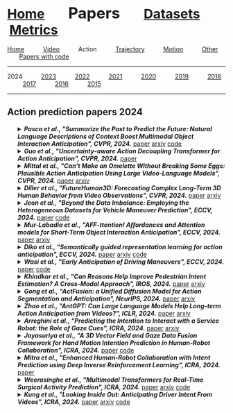 <a name=top></a>
---
<a href=../../README.md#top><l style="font-size:30px">Home</l></a>&nbsp; &nbsp; &nbsp; &nbsp; &nbsp; &nbsp;<l style="font-size:35px">Papers</l>&nbsp; &nbsp; &nbsp; &nbsp; &nbsp; &nbsp;<a href=../../datasets/datasets.md#top><l style="font-size:30px">Datasets</l></a>&nbsp; &nbsp; &nbsp; &nbsp; &nbsp; &nbsp;<a href=../../metrics/metrics.md#top><l style="font-size:30px">Metrics</l></a>&nbsp; &nbsp; &nbsp; &nbsp; &nbsp; &nbsp;
---
[Home](../papers.md#top)&nbsp; &nbsp; &nbsp; &nbsp; &nbsp; &nbsp;[Video](../video/video_papers.md#top)&nbsp; &nbsp; &nbsp; &nbsp; &nbsp; &nbsp;Action&nbsp; &nbsp; &nbsp; &nbsp; &nbsp; &nbsp;[Trajectory](../trajectory/trajectory_papers.md#top)&nbsp; &nbsp; &nbsp; &nbsp; &nbsp; &nbsp;[Motion](../motion/motion_papers.md#top)&nbsp; &nbsp; &nbsp; &nbsp; &nbsp; &nbsp;[Other](../other/other_papers.md#top)&nbsp; &nbsp; &nbsp; &nbsp; &nbsp; &nbsp;[Papers with code](../papers_with_code/papers_with_code.md#top)&nbsp; &nbsp; &nbsp; &nbsp; &nbsp; &nbsp;
___
2024&nbsp; &nbsp; &nbsp; &nbsp; &nbsp; &nbsp;[2023](2023.md#top)&nbsp; &nbsp; &nbsp; &nbsp; &nbsp; &nbsp;[2022](2022.md#top)&nbsp; &nbsp; &nbsp; &nbsp; &nbsp; &nbsp;[2021](2021.md#top)&nbsp; &nbsp; &nbsp; &nbsp; &nbsp; &nbsp;[2020](2020.md#top)&nbsp; &nbsp; &nbsp; &nbsp; &nbsp; &nbsp;[2019](2019.md#top)&nbsp; &nbsp; &nbsp; &nbsp; &nbsp; &nbsp;[2018](2018.md#top)&nbsp; &nbsp; &nbsp; &nbsp; &nbsp; &nbsp;[2017](2017.md#top)&nbsp; &nbsp; &nbsp; &nbsp; &nbsp; &nbsp;[2016](2016.md#top)&nbsp; &nbsp; &nbsp; &nbsp; &nbsp; &nbsp;[2015](2015.md#top)&nbsp; &nbsp; &nbsp; &nbsp; &nbsp; &nbsp;
___
<h2>Action prediction papers 2024</h2> 
<ul><a name=Pasca_Summarize_2024_CVPR/>
<details close>
<summary><strong><em>Pasca et al., "Summarize the Past to Predict the Future: Natural Language Descriptions of Context Boost Multimodal Object Interaction Anticipation", CVPR, 2024.</em></strong> <a href=https://openaccess.thecvf.com/content/CVPR2024/papers/Pasca_Summarize_the_Past_to_Predict_the_Future_Natural_Language_Descriptions_CVPR_2024_paper.pdf>paper</a> <a href=https://arxiv.org/pdf/2301.09209>arxiv</a> <a href=https://github.com/algvr/transfusion>code</a></summary>
<ul>
<em>Datasets</em>
<ul>
<li><a href="../../datasets/alphabetical/e-i_alphabetical_datasets.md#ego4d">Ego4D</a></li>
</ul>
<em>Metrics</em>
<ul>
<li><a href="../../metrics/action/action_alphabetical/action_j-z_metrics.md#map">mAP</a></li>
</ul>
<details close>
<summary><em>Bibtex</em></summary>
<pre>
@InProceedings{Pasca_Summarize_2024_CVPR,
    author = "Pasca, Razvan-George and Gavryushin, Alexey and Hamza, Muhammad and Kuo, Yen-Ling and Mo, Kaichun and Van Gool, Luc and Hilliges, Otmar and Wang, Xi",
    title = "Summarize the Past to Predict the Future: Natural Language Descriptions of Context Boost Multimodal Object Interaction Anticipation",
    booktitle = "CVPR",
    year = "2024"
}
</pre>
</details>

</ul>
</details>

<a name=Guo_Uncertainty_2024_CVPR/>
<details close>
<summary><strong><em>Guo et al., "Uncertainty-aware Action Decoupling Transformer for Action Anticipation", CVPR, 2024.</em></strong> <a href=https://openaccess.thecvf.com/content/CVPR2024/papers/Guo_Uncertainty-aware_Action_Decoupling_Transformer_for_Action_Anticipation_CVPR_2024_paper.pdf>paper</a></summary>
<ul>
<em>Datasets</em>
<ul>
<li><a href="../../datasets/alphabetical/e-i_alphabetical_datasets.md#epic-kitchens">Epic-Kitchens</a></li>
<li><a href="../../datasets/alphabetical/e-i_alphabetical_datasets.md#egtea_gaze+">EGTEA Gaze+</a></li>
<li><a href="../../datasets/alphabetical/a-d_alphabetical_datasets.md#50salads">50Salads</a></li>
</ul>
<em>Metrics</em>
<ul>
<li><a href="../../metrics/action/action_alphabetical/action_a-d_metrics.md#accuracy">Accuracy</a></li>
<li><a href="../../metrics/action/action_alphabetical/action_j-z_metrics.md#recall">Recall</a></li>
</ul>
<details close>
<summary><em>Bibtex</em></summary>
<pre>
@InProceedings{Guo_Uncertainty_2024_CVPR,
    author = "Guo, Hongji and Agarwal, Nakul and Lo, Shao-Yuan and Lee, Kwonjoon and Ji, Qiang",
    title = "Uncertainty-aware Action Decoupling Transformer for Action Anticipation",
    booktitle = "CVPR",
    year = "2024"
}
</pre>
</details>

</ul>
</details>

<a name=Mittal_Cant_2024_CVPR/>
<details close>
<summary><strong><em>Mittal et al., "Can't Make an Omelette Without Breaking Some Eggs: Plausible Action Anticipation Using Large Video-Language Models", CVPR, 2024.</em></strong> <a href=https://openaccess.thecvf.com/content/CVPR2024/papers/Mittal_Cant_Make_an_Omelette_Without_Breaking_Some_Eggs_Plausible_Action_CVPR_2024_paper.pdf>paper</a> <a href=https://arxiv.org/pdf/2405.20305>arxiv</a></summary>
<ul>
<em>Datasets</em>
<ul>
<li><a href="../../datasets/alphabetical/e-i_alphabetical_datasets.md#epic-kitchens">Epic-Kitchens</a></li>
<li><a href="../../datasets/alphabetical/e-i_alphabetical_datasets.md#ego4d">Ego4D</a></li>
</ul>
<em>Metrics</em>
<ul>
<li><a href="../../metrics/action/action_alphabetical/action_j-z_metrics.md#recall">Recall</a></li>
<li><a href="../../metrics/action/action_alphabetical/action_e-i_metrics.md#ed">ED</a></li>
</ul>
<details close>
<summary><em>Bibtex</em></summary>
<pre>
@InProceedings{Mittal_Cant_2024_CVPR,
    author = "Mittal, Himangi and Agarwal, Nakul and Lo, Shao-Yuan and Lee, Kwonjoon",
    title = "Can't Make an Omelette Without Breaking Some Eggs: Plausible Action Anticipation Using Large Video-Language Models",
    booktitle = "CVPR",
    year = "2024"
}
</pre>
</details>

</ul>
</details>

<a name=Diller_FutureHuman3D_2024_CVPR/>
<details close>
<summary><strong><em>Diller et al., "FutureHuman3D: Forecasting Complex Long-Term 3D Human Behavior from Video Observations", CVPR, 2024.</em></strong> <a href=https://openaccess.thecvf.com/content/CVPR2024/papers/Diller_FutureHuman3D_Forecasting_Complex_Long-Term_3D_Human_Behavior_from_Video_Observations_CVPR_2024_paper.pdf>paper</a> <a href=https://arxiv.org/pdf/2211.14309>arxiv</a></summary>
<ul>
<em>Datasets</em>
<ul>
<li><a href="../../datasets/alphabetical/j-z_alphabetical_datasets.md#mpii_cooking">MPII Cooking</a></li>
<li><a href="../../datasets/alphabetical/e-i_alphabetical_datasets.md#ikea_asm">IKEA ASM</a></li>
</ul>
<em>Metrics</em>
<ul>
<li><a href="../../metrics/action/action_alphabetical/action_a-d_metrics.md#accuracy">Accuracy</a></li>
<li><a href="../../metrics/action/action_alphabetical/action_j-z_metrics.md#quality">Quality</a></li>
<li><a href="../../metrics/action/action_alphabetical/action_j-z_metrics.md#mpjpe">MPJPE</a></li>
</ul>
<details close>
<summary><em>Bibtex</em></summary>
<pre>
@InProceedings{Diller_FutureHuman3D_2024_CVPR,
    author = "Diller, Christian and Funkhouser, Thomas and Dai, Angela",
    title = "FutureHuman3D: Forecasting Complex Long-Term 3D Human Behavior from Video Observations",
    booktitle = "CVPR",
    year = "2024"
}
</pre>
</details>

</ul>
</details>

<a name=Jeon_Beyond_2024_ECCV/>
<details close>
<summary><strong><em>Jeon et al., "Beyond the Data Imbalance: Employing the Heterogeneous Datasets for Vehicle Maneuver Prediction", ECCV, 2024.</em></strong> <a href=https://www.ecva.net/papers/eccv_2024/papers_ECCV/papers/07256.pdf>paper</a> <a href=https://github.com/KAIST-VDCLab/VDC-Trajectory-Dataset>code</a></summary>
<ul>
<em>Datasets</em>
<ul>
<li><a href="../../datasets/alphabetical/j-z_alphabetical_datasets.md#vdc">VDC</a></li>
</ul>
<em>Metrics</em>
<ul>
<li><a href="../../metrics/action/action_alphabetical/action_j-z_metrics.md#recall">Recall</a></li>
<li><a href="../../metrics/action/action_alphabetical/action_j-z_metrics.md#precision">Precision</a></li>
<li><a href="../../metrics/action/action_alphabetical/action_e-i_metrics.md#f1">F1</a></li>
<li><a href="../../metrics/action/action_alphabetical/action_a-d_metrics.md#auc">AUC</a></li>
</ul>
<details close>
<summary><em>Bibtex</em></summary>
<pre>
@inproceedings{Jeon_Beyond_2024_ECCV,
    author = "Jeon, Hyeongseok and Kim, Sanmin and Syamil, Abi Rahman and Kim, Junsoo and Kum, Dongsuk",
    title = "Beyond the Data Imbalance: Employing the Heterogeneous Datasets for Vehicle Maneuver Prediction",
    booktitle = "ECCV",
    year = "2024"
}
</pre>
</details>

</ul>
</details>

<a name=Mur_Aff_2024_ECCV/>
<details close>
<summary><strong><em>Mur-Labadia et al., "AFF-ttention! Affordances and Attention models for Short-Term Object Interaction Anticipation", ECCV, 2024.</em></strong> <a href=https://www.ecva.net/papers/eccv_2024/papers_ECCV/papers/03361.pdf>paper</a> <a href=https://arxiv.org/pdf/2406.01194>arxiv</a></summary>
<ul>
<em>Datasets</em>
<ul>
<li><a href="../../datasets/alphabetical/e-i_alphabetical_datasets.md#epic-kitchens">Epic-Kitchens</a></li>
<li><a href="../../datasets/alphabetical/e-i_alphabetical_datasets.md#ego4d">Ego4D</a></li>
</ul>
<em>Metrics</em>
<ul>
<li><a href="../../metrics/action/action_alphabetical/action_j-z_metrics.md#map">mAP</a></li>
</ul>
<details close>
<summary><em>Bibtex</em></summary>
<pre>
@inproceedings{Mur_Aff_2024_ECCV,
    author = "Mur-Labadia, Lorenzo and Martinez-Cantin, Ruben and Guerrero, Jose J and Farinella, Giovanni Maria and Furnari, Antonino",
    title = "AFF-ttention! Affordances and Attention models for Short-Term Object Interaction Anticipation",
    booktitle = "ECCV",
    year = "2024"
}
</pre>
</details>

</ul>
</details>

<a name=Diko_Semantically_2024_ECCV/>
<details close>
<summary><strong><em>Diko et al., "Semantically guided representation learning for action anticipation", ECCV, 2024.</em></strong> <a href=https://www.ecva.net/papers/eccv_2024/papers_ECCV/papers/04140.pdf>paper</a> <a href=https://arxiv.org/pdf/2407.02309>arxiv</a> <a href=https://github.com/ADiko1997/S-GEAR>code</a></summary>
<ul>
<em>Datasets</em>
<ul>
<li><a href="../../datasets/alphabetical/e-i_alphabetical_datasets.md#epic-kitchens">Epic-Kitchens</a></li>
<li><a href="../../datasets/alphabetical/e-i_alphabetical_datasets.md#egtea_gaze+">EGTEA Gaze+</a></li>
</ul>
<em>Metrics</em>
<ul>
<li><a href="../../metrics/action/action_alphabetical/action_j-z_metrics.md#recall">Recall</a></li>
</ul>
<details close>
<summary><em>Bibtex</em></summary>
<pre>
@inproceedings{Diko_Semantically_2024_ECCV,
    author = "Diko, Anxhelo and Avola, Danilo and Prenkaj, Bardh and Fontana, Federico and Cinque, Luigi",
    title = "Semantically guided representation learning for action anticipation",
    booktitle = "ECCV",
    year = "2024"
}
</pre>
</details>

</ul>
</details>

<a name=Wasi_Early_2024_ECCV/>
<details close>
<summary><strong><em>Wasi et al., "Early Anticipation of Driving Maneuvers", ECCV, 2024.</em></strong> <a href=https://www.ecva.net/papers/eccv_2024/papers_ECCV/papers/08862.pdf>paper</a> <a href=https://cvit.iiit.ac.in/research/projects/cvit-projects/daad>code</a></summary>
<ul>
<em>Datasets</em>
<ul>
<li><a href="../../datasets/alphabetical/a-d_alphabetical_datasets.md#daad">DAAD</a></li>
</ul>
<em>Metrics</em>
<ul>
<li><a href="../../metrics/action/action_alphabetical/action_a-d_metrics.md#accuracy">Accuracy</a></li>
<li><a href="../../metrics/action/action_alphabetical/action_e-i_metrics.md#f1">F1</a></li>
</ul>
<details close>
<summary><em>Bibtex</em></summary>
<pre>
@inproceedings{Wasi_Early_2024_ECCV,
    author = "Wasi, Abdul and Gangisetty, Shankar and Rai, Shyam Nandan and Jawahar, CV",
    title = "Early Anticipation of Driving Maneuvers",
    booktitle = "ECCV",
    year = "2024"
}
</pre>
</details>

</ul>
</details>

<a name=Khindkar_Can_2024_IROS/>
<details close>
<summary><strong><em>Khindkar et al., "Can Reasons Help Improve Pedestrian Intent Estimation? A Cross-Modal Approach", IROS, 2024.</em></strong> <a href=https://ieeexplore.ieee.org/stamp/stamp.jsp?tp=&arnumber=10802097>paper</a> <a href=https://arxiv.org/pdf/2411.13302>arxiv</a></summary>
<ul>
<em>Datasets</em>
<ul>
<li>Custom</li>

</ul>
<em>Metrics</em>
<ul>
<li><a href="../../metrics/action/action_alphabetical/action_a-d_metrics.md#accuracy">Accuracy</a></li>
<li><a href="../../metrics/action/action_alphabetical/action_j-z_metrics.md#precision">Precision</a></li>
<li><a href="../../metrics/action/action_alphabetical/action_e-i_metrics.md#f1">F1</a></li>
<li><a href="../../metrics/action/action_alphabetical/action_a-d_metrics.md#auc">AUC</a></li>
</ul>
<details close>
<summary><em>Bibtex</em></summary>
<pre>
@inproceedings{Khindkar_Can_2024_IROS,
    author = "Khindkar, Vaishnavi and Balasubramanian, Vineeth and Arora, Chetan and Subramanian, Anbumani and Jawahar, C.V.",
    booktitle = "IROS",
    title = "Can Reasons Help Improve Pedestrian Intent Estimation? A Cross-Modal Approach",
    year = "2024"
}
</pre>
</details>

</ul>
</details>

<a name=Gong_Actfusion_2024_NeurIPS/>
<details close>
<summary><strong><em>Gong et al., "ActFusion: a Unified Diffusion Model for Action Segmentation and Anticipation", NeurIPS, 2024.</em></strong> <a href=https://openreview.net/pdf?id=NN9U0lEcAn>paper</a> <a href=https://arxiv.org/pdf/2412.04353>arxiv</a></summary>
<ul>
<em>Datasets</em>
<ul>
<li><a href="../../datasets/alphabetical/a-d_alphabetical_datasets.md#50salads">50Salads</a></li>
<li><a href="../../datasets/alphabetical/a-d_alphabetical_datasets.md#breakfast">Breakfast</a></li>
<li><a href="../../datasets/alphabetical/e-i_alphabetical_datasets.md#gtea_gaze">GTEA Gaze</a></li>
</ul>
<em>Metrics</em>
<ul>
<li><a href="../../metrics/action/action_alphabetical/action_e-i_metrics.md#f1">F1</a></li>
</ul>
<details close>
<summary><em>Bibtex</em></summary>
<pre>
@inproceedings{Gong_Actfusion_2024_NeurIPS,
    author = "Gong, Dayoung and Kwak, Suha and Cho, Minsu",
    title = "ActFusion: a Unified Diffusion Model for Action Segmentation and Anticipation",
    booktitle = "NeurIPS",
    year = "2024"
}
</pre>
</details>

</ul>
</details>

<a name=Zhao_AntGPT_2024_ICLR/>
<details close>
<summary><strong><em>Zhao et al., "AntGPT: Can Large Language Models Help Long-term Action Anticipation from Videos?", ICLR, 2024.</em></strong> <a href=https://openreview.net/pdf?id=Bb21JPnhhr>paper</a> <a href=https://arxiv.org/pdf/2307.16368>arxiv</a></summary>
<ul>
<em>Datasets</em>
<ul>
<li><a href="../../datasets/alphabetical/e-i_alphabetical_datasets.md#epic-kitchens">Epic-Kitchens</a></li>
<li><a href="../../datasets/alphabetical/e-i_alphabetical_datasets.md#egtea_gaze+">EGTEA Gaze+</a></li>
<li><a href="../../datasets/alphabetical/e-i_alphabetical_datasets.md#ego4d">Ego4D</a></li>
</ul>
<em>Metrics</em>
<ul>
<li><a href="../../metrics/action/action_alphabetical/action_j-z_metrics.md#map">mAP</a></li>
<li><a href="../../metrics/action/action_alphabetical/action_e-i_metrics.md#ed">ED</a></li>
</ul>
<details close>
<summary><em>Bibtex</em></summary>
<pre>
@inproceedings{Zhao_AntGPT_2024_ICLR,
    author = "Zhao, Qi and Wang, Shijie and Zhang, Ce and Fu, Changcheng and Do, Minh Quan and Agarwal, Nakul and Lee, Kwonjoon and Sun, Chen",
    title = "Ant{GPT}: Can Large Language Models Help Long-term Action Anticipation from Videos?",
    booktitle = "ICLR",
    year = "2024"
}
</pre>
</details>

</ul>
</details>

<a name=Arreghini_Predicting_2024_ICRA/>
<details close>
<summary><strong><em>Arreghini et al., "Predicting the Intention to Interact with a Service Robot: the Role of Gaze Cues", ICRA, 2024.</em></strong> <a href=https://ieeexplore.ieee.org/stamp/stamp.jsp?tp=&arnumber=10610289>paper</a> <a href=https://arxiv.org/pdf/2404.01986>arxiv</a></summary>
<ul>
<em>Datasets</em>
<ul>
<li>Custom</li>

</ul>
<em>Metrics</em>
<ul>
<li><a href="../../metrics/action/action_alphabetical/action_a-d_metrics.md#accuracy">Accuracy</a></li>
<li><a href="../../metrics/action/action_alphabetical/action_a-d_metrics.md#auc">AUC</a></li>
<li><a href="../../metrics/action/action_alphabetical/action_j-z_metrics.md#tpr">TPR</a></li>
<li><a href="../../metrics/action/action_alphabetical/action_j-z_metrics.md#time">Time</a></li>
<li><a href="../../metrics/action/action_alphabetical/action_j-z_metrics.md#madd">MADD</a></li>
</ul>
<details close>
<summary><em>Bibtex</em></summary>
<pre>
@inproceedings{Arreghini_Predicting_2024_ICRA,
    author = "Arreghini, Simone and Abbate, Gabriele and Giusti, Alessandro and Paolillo, Antonio",
    booktitle = "ICRA",
    title = "Predicting the Intention to Interact with a Service Robot: the Role of Gaze Cues",
    year = "2024"
}
</pre>
</details>

</ul>
</details>

<a name=Jayasuriya_3D_2024_ICRA/>
<details close>
<summary><strong><em>Jayasuriya et al., "A 3D Vector Field and Gaze Data Fusion Framework for Hand Motion Intention Prediction in Human-Robot Collaboration", ICRA, 2024.</em></strong> <a href=https://ieeexplore.ieee.org/stamp/stamp.jsp?tp=&arnumber=10609996>paper</a> <a href=https://github.com/maleenj/hmip_ros>code</a></summary>
<ul>
<em>Datasets</em>
<ul>
<li>Custom</li>

</ul>
<em>Metrics</em>
<ul>
<li><a href="../../metrics/action/action_alphabetical/action_a-d_metrics.md#accuracy">Accuracy</a></li>
</ul>
<details close>
<summary><em>Bibtex</em></summary>
<pre>
@inproceedings{Jayasuriya_3D_2024_ICRA,
    author = "Jayasuriya, Maleen and Hu, Gibson and Le, Dinh Dang Khoa and Ang, Karyne and Sankaran, Shankar and Liu, Dikai",
    booktitle = "ICRA",
    title = "A 3D Vector Field and Gaze Data Fusion Framework for Hand Motion Intention Prediction in Human-Robot Collaboration",
    year = "2024"
}
</pre>
</details>

</ul>
</details>

<a name=Mitra_Enhanced_2024_ICRA/>
<details close>
<summary><strong><em>Mitra et al., "Enhanced Human-Robot Collaboration with Intent Prediction using Deep Inverse Reinforcement Learning", ICRA, 2024.</em></strong> <a href=https://ieeexplore.ieee.org/stamp/stamp.jsp?tp=&arnumber=10610595>paper</a></summary>
<ul>
<em>Datasets</em>
<ul>
<li>Custom</li>

</ul>
<em>Metrics</em>
<ul>
<li><a href="../../metrics/action/action_alphabetical/action_a-d_metrics.md#accuracy">Accuracy</a></li>
</ul>
<details close>
<summary><em>Bibtex</em></summary>
<pre>
@INPROCEEDINGS{Mitra_Enhanced_2024_ICRA,
    author = "Mitra, Mukund and Kumar, Gyanig and Chakrabarti, Partha Pratim and Biswas, Pradipta",
    booktitle = "ICRA",
    title = "Enhanced Human-Robot Collaboration with Intent Prediction using Deep Inverse Reinforcement Learning",
    year = "2024"
}
</pre>
</details>

</ul>
</details>

<a name=Weerasinghe_Multimodal_2024_ICRA/>
<details close>
<summary><strong><em>Weerasinghe et al., "Multimodal Transformers for Real-Time Surgical Activity Prediction", ICRA, 2024.</em></strong> <a href=https://ieeexplore.ieee.org/stamp/stamp.jsp?tp=&arnumber=10611048>paper</a> <a href=https://arxiv.org/pdf/2403.06705>arxiv</a> <a href=https://github.com/UVA-DSA/MTRSAP>code</a></summary>
<ul>
<em>Datasets</em>
<ul>
<li><a href="../../datasets/alphabetical/j-z_alphabetical_datasets.md#jigsaws">JIGSAWS</a></li>
</ul>
<em>Metrics</em>
<ul>
<li><a href="../../metrics/action/action_alphabetical/action_a-d_metrics.md#accuracy">Accuracy</a></li>
<li><a href="../../metrics/action/action_alphabetical/action_e-i_metrics.md#f1">F1</a></li>
<li><a href="../../metrics/action/action_alphabetical/action_e-i_metrics.md#edist">EDist</a></li>
</ul>
<details close>
<summary><em>Bibtex</em></summary>
<pre>
@inproceedings{Weerasinghe_Multimodal_2024_ICRA,
    author = "Weerasinghe, Keshara and Reza Roodabeh, Seyed Hamid and Hutchinson, Kay and Alemzadeh, Homa",
    booktitle = "ICRA",
    title = "Multimodal Transformers for Real-Time Surgical Activity Prediction",
    year = "2024"
}
</pre>
</details>

</ul>
</details>

<a name=Kung_looking_2024_ICRA/>
<details close>
<summary><strong><em>Kung et al., "Looking Inside Out: Anticipating Driver Intent From Videos", ICRA, 2024.</em></strong> <a href=https://ieeexplore.ieee.org/stamp/stamp.jsp?tp=&arnumber=10610257>paper</a> <a href=https://arxiv.org/pdf/2312.01444>arxiv</a> <a href=https://github.com/yaorong0921/Driver-Intention-Prediction>code</a></summary>
<ul>
<em>Datasets</em>
<ul>
<li><a href="../../datasets/alphabetical/a-d_alphabetical_datasets.md#brain4cars">Brain4Cars</a></li>
</ul>
<em>Metrics</em>
<ul>
<li><a href="../../metrics/action/action_alphabetical/action_a-d_metrics.md#accuracy">Accuracy</a></li>
<li><a href="../../metrics/action/action_alphabetical/action_e-i_metrics.md#f1">F1</a></li>
</ul>
<details close>
<summary><em>Bibtex</em></summary>
<pre>
@inproceedings{Kung_looking_2024_ICRA,
    author = "Kung, Yung-Chi and Zhang, Arthur and Wang, Junmin and Biswas, Joydeep",
    booktitle = "ICRA",
    title = "Looking Inside Out: Anticipating Driver Intent From Videos",
    year = "2024"
}
</pre>
</details>

</ul>
</details>

</ul>